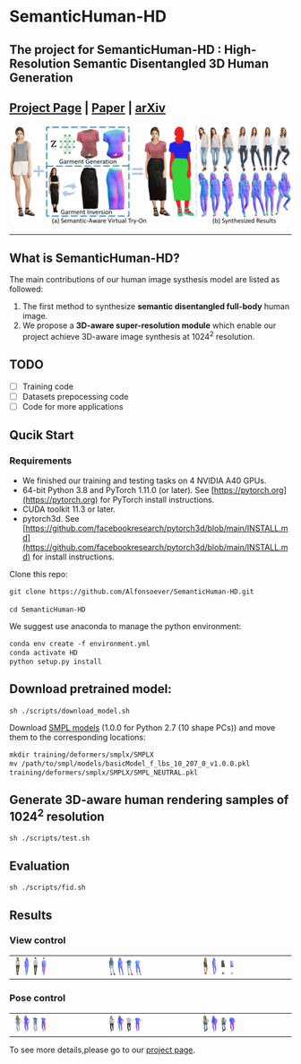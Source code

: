 # SemanticHuman-HD
The project for SemanticHuman-HD : High-Resolution Semantic Disentangled 3D Human Generation
---
## [Project Page](https://pengzheng0707.github.io/SemanticHuman-HD/) | [Paper](https://arxiv.org/pdf/2403.10166.pdf) | [arXiv](https://arxiv.org/abs/2403.10166)
![teaser](/asserts/inv_00.png)
***
## What is SemanticHuman-HD?
The main contributions of our human image systhesis model are listed as followed:
1. The first method to synthesize **semantic disentangled full-body** human image.
2. We propose a **3D-aware super-resolution module** which enable our project achieve 3D-aware image synthesis at $1024^2$ resolution.

## TODO

- [ ] Training code
- [ ] Datasets prepocessing code
- [ ] Code for more applications

## Qucik Start
### Requirements
* We finished our training and testing tasks on 4 NVIDIA A40 GPUs.
* 64-bit Python 3.8 and PyTorch 1.11.0 (or later). See [https://pytorch.org](https://pytorch.org) for PyTorch install instructions.
* CUDA toolkit 11.3 or later.
* pytorch3d. See [https://github.com/facebookresearch/pytorch3d/blob/main/INSTALL.md](https://github.com/facebookresearch/pytorch3d/blob/main/INSTALL.md) for install instructions.

Clone this repo:
```
git clone https://github.com/Alfonsoever/SemanticHuman-HD.git

cd SemanticHuman-HD
```
We suggest use anaconda to manage the python environment:
```
conda env create -f environment.yml
conda activate HD
python setup.py install
```

## Download pretrained model:

```
sh ./scripts/download_model.sh
```
Download [SMPL models](https://smpl.is.tue.mpg.de) (1.0.0 for Python 2.7 (10 shape PCs)) and move them to the corresponding locations:
```
mkdir training/deformers/smplx/SMPLX
mv /path/to/smpl/models/basicModel_f_lbs_10_207_0_v1.0.0.pkl training/deformers/smplx/SMPLX/SMPL_NEUTRAL.pkl
```
## Generate 3D-aware human rendering samples of $1024^2$ resolution
```
sh ./scripts/test.sh
```

## Evaluation
```
sh ./scripts/fid.sh
```


## Results

### View control
<table>
  <tr>
    <td><img src = /asserts/3d1.gif width = 40%/></td>
    <td><img src = /asserts/3d2.gif width = 40%/></td>
    <td><img src = /asserts/3d3.gif width = 40%/></td>
  </tr>
</table>


### Pose control
<table>
  <tr>
    <td><img src = /asserts/anim1.gif width = 40%/></td>
    <td><img src = /asserts/anim2.gif width = 40%/></td>
    <td><img src = /asserts/anim3.gif width = 40%/></td>
  </tr>
</table>



To see more details,please go to our [project page](https://pengzheng0707.github.io/SemanticHuman-HD/).

